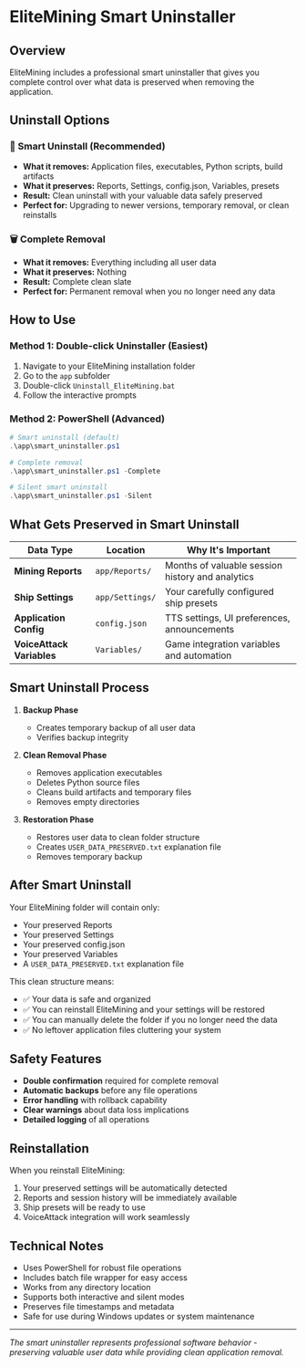# EliteMining Smart Uninstaller

## Overview

EliteMining includes a professional smart uninstaller that gives you complete control over what data is preserved when removing the application.

## Uninstall Options

### 🎯 Smart Uninstall (Recommended)
- **What it removes:** Application files, executables, Python scripts, build artifacts
- **What it preserves:** Reports, Settings, config.json, Variables, presets
- **Result:** Clean uninstall with your valuable data safely preserved
- **Perfect for:** Upgrading to newer versions, temporary removal, or clean reinstalls

### 🗑️ Complete Removal
- **What it removes:** Everything including all user data
- **What it preserves:** Nothing
- **Result:** Complete clean slate
- **Perfect for:** Permanent removal when you no longer need any data

## How to Use

### Method 1: Double-click Uninstaller (Easiest)
1. Navigate to your EliteMining installation folder
2. Go to the `app` subfolder
3. Double-click `Uninstall_EliteMining.bat`
4. Follow the interactive prompts

### Method 2: PowerShell (Advanced)
```powershell
# Smart uninstall (default)
.\app\smart_uninstaller.ps1

# Complete removal
.\app\smart_uninstaller.ps1 -Complete

# Silent smart uninstall
.\app\smart_uninstaller.ps1 -Silent
```

## What Gets Preserved in Smart Uninstall

| Data Type | Location | Why It's Important |
|-----------|----------|-------------------|
| **Mining Reports** | `app/Reports/` | Months of valuable session history and analytics |
| **Ship Settings** | `app/Settings/` | Your carefully configured ship presets |
| **Application Config** | `config.json` | TTS settings, UI preferences, announcements |
| **VoiceAttack Variables** | `Variables/` | Game integration variables and automation |

## Smart Uninstall Process

1. **Backup Phase**
   - Creates temporary backup of all user data
   - Verifies backup integrity

2. **Clean Removal Phase**
   - Removes application executables
   - Deletes Python source files
   - Cleans build artifacts and temporary files
   - Removes empty directories

3. **Restoration Phase**
   - Restores user data to clean folder structure
   - Creates `USER_DATA_PRESERVED.txt` explanation file
   - Removes temporary backup

## After Smart Uninstall

Your EliteMining folder will contain only:
- Your preserved Reports
- Your preserved Settings
- Your preserved config.json
- Your preserved Variables
- A `USER_DATA_PRESERVED.txt` explanation file

This clean structure means:
- ✅ Your data is safe and organized
- ✅ You can reinstall EliteMining and your settings will be restored
- ✅ You can manually delete the folder if you no longer need the data
- ✅ No leftover application files cluttering your system

## Safety Features

- **Double confirmation** required for complete removal
- **Automatic backups** before any file operations
- **Error handling** with rollback capability
- **Clear warnings** about data loss implications
- **Detailed logging** of all operations

## Reinstallation

When you reinstall EliteMining:
1. Your preserved settings will be automatically detected
2. Reports and session history will be immediately available
3. Ship presets will be ready to use
4. VoiceAttack integration will work seamlessly

## Technical Notes

- Uses PowerShell for robust file operations
- Includes batch file wrapper for easy access
- Works from any directory location
- Supports both interactive and silent modes
- Preserves file timestamps and metadata
- Safe for use during Windows updates or system maintenance

---

*The smart uninstaller represents professional software behavior - preserving valuable user data while providing clean application removal.*
